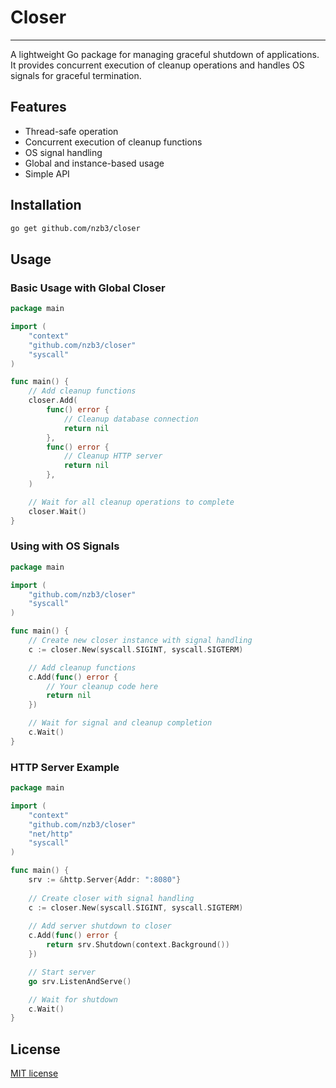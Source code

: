 # Closer

---

A lightweight Go package for managing graceful shutdown of applications. It provides concurrent execution of cleanup operations and handles OS signals for graceful termination.

## Features

- Thread-safe operation
- Concurrent execution of cleanup functions
- OS signal handling
- Global and instance-based usage
- Simple API


## Installation

```bash
go get github.com/nzb3/closer
```


## Usage

### Basic Usage with Global Closer

```go
package main

import (
    "context"
    "github.com/nzb3/closer"
    "syscall"
)

func main() {
    // Add cleanup functions
    closer.Add(
        func() error {
            // Cleanup database connection
            return nil
        },
        func() error {
            // Cleanup HTTP server
            return nil
        },
    )

    // Wait for all cleanup operations to complete
    closer.Wait()
}
```


### Using with OS Signals

```go
package main

import (
    "github.com/nzb3/closer"
    "syscall"
)

func main() {
    // Create new closer instance with signal handling
    c := closer.New(syscall.SIGINT, syscall.SIGTERM)

    // Add cleanup functions
    c.Add(func() error {
        // Your cleanup code here
        return nil
    })

    // Wait for signal and cleanup completion
    c.Wait()
}
```


### HTTP Server Example

```go
package main

import (
    "context"
    "github.com/nzb3/closer"
    "net/http"
    "syscall"
)

func main() {
    srv := &http.Server{Addr: ":8080"}
    
    // Create closer with signal handling
    c := closer.New(syscall.SIGINT, syscall.SIGTERM)
    
    // Add server shutdown to closer
    c.Add(func() error {
        return srv.Shutdown(context.Background())
    })

    // Start server
    go srv.ListenAndServe()

    // Wait for shutdown
    c.Wait()
}
```


## License

[MIT license](LICENSE)

